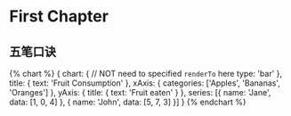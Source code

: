 # First Chapter

## 五笔口诀


{% chart %}
{
    chart: {
        // NOT need to specified `renderTo` here
        type: 'bar'
    },
    title: {
        text: 'Fruit Consumption'
    },
    xAxis: {
        categories: ['Apples', 'Bananas', 'Oranges']
    },
    yAxis: {
        title: {
            text: 'Fruit eaten'
        }
    },
    series: [{
        name: 'Jane',
        data: [1, 0, 4]
    }, {
        name: 'John',
        data: [5, 7, 3]
    }]
}
{% endchart %}
